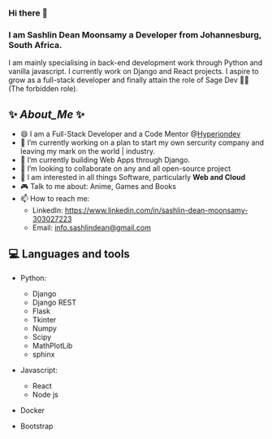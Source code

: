 ### Hi there 👋

### I am Sashlin Dean Moonsamy a Developer from Johannesburg, South Africa.
 
<p> I am mainly specialising in back-end development work through Python and vanilla javascript. I currently work on Django and React projects. I aspire to grow as a full-stack developer and finally attain the role of Sage Dev 🧙🏽 (The forbidden role). </p>


## ✨ _About_Me_ ✨

- 😄 I am a Full-Stack Developer and a Code Mentor @[Hyperiondev](https://www.hyperiondev.com/)
- 🔭 I’m currently working on a plan to start my own sercurity company and leaving my mark on the world | industry.
- 🌱 I’m currently building Web Apps through Django.
- 👯 I’m looking to collaborate on any and all open-source project  
- 💬 I am interested in all things Software, particularly **Web and Cloud**
- 🎮 Talk to me about: Anime, Games and Books 
- 📫 How to reach me: 
    - LinkedIn: https://www.linkedin.com/in/sashlin-dean-moonsamy-303027223
    - Email: info.sashlindean@gmail.com

## 💻 Languages and tools
- Python:
   - Django
   - Django REST
   - Flask
   - Tkinter
   - Numpy
   - Scipy
   - MathPlotLib
   - sphinx

- Javascript:
   - React 
   - Node js

- Docker
- Bootstrap
